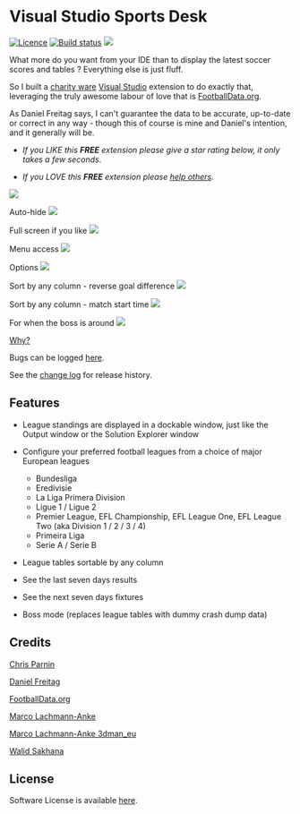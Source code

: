 [AppVeyorProjectUrl]: https://ci.appveyor.com/project/GregTrevellick/vsixfootie
[AppVeyorProjectBuildStatusBadgeSvg]: https://ci.appveyor.com/api/projects/status/i7kxey89fewvjkac?svg=true
[GitHubRepoURL]: https://github.com/GregTrevellick/VsixFootie
[GitHubRepoIssuesURL]: https://github.com/GregTrevellick/VsixFootie/issues
[GitHubRepoPullRequestsURL]: https://github.com/GregTrevellick/VsixFootie/pulls
[VersionNumberBadgeURL]: https://vsmarketplacebadge.apphb.com/version/GregTrevellick.VsixFootie.svg
[VisualStudioURL]: https://www.visualstudio.com/
[VSMarketplaceUrl]: https://marketplace.visualstudio.com/search?term=trevellick&target=VS&sortBy=Relevance
[CharityWareURL]: https://github.com/GregTrevellick/MiscellaneousArtefacts/wiki/Charity-Ware
[WhyURL]: https://github.com/GregTrevellick/MiscellaneousArtefacts/wiki/Why

# Visual Studio Sports Desk

[![Licence](https://img.shields.io/github/license/gittools/gitlink.svg)](/LICENSE.txt)
[![Build status][AppVeyorProjectBuildStatusBadgeSvg]][AppVeyorProjectUrl]
[![][VersionNumberBadgeURL]][VSMarketplaceUrl]

What more do you want from your IDE than to display the latest soccer scores and tables ? Everything else is just fluff.

So I built a [charity ware][CharityWareURL] [Visual Studio][VisualStudioURL] extension to do exactly that, leveraging the truly awesome labour of love that is [FootballData.org](https://www.football-data.org).

As Daniel Freitag says, I can't guarantee the data to be accurate, up-to-date or correct in any way - though this of course is mine and Daniel's  intention, and it generally will be.

 - *If you LIKE this ***FREE*** extension please give a star rating below, it only takes a few seconds*.

 - *If you LOVE this ***FREE*** extension please [help others][CharityWareURL].*
    
![](Src/FootieData.Vsix/VsmmAssetts/VSSportsDeskRhs.png)

Auto-hide
![](Src/FootieData.Vsix/VsmmAssetts/AutoHideLhs.png)

Full screen if you like
![](Src/FootieData.Vsix/VsmmAssetts/FullScreen.png)

Menu access
![](Src/FootieData.Vsix/VsmmAssetts/MenuViewOtherWindows.png)

Options
![](Src/FootieData.Vsix/VsmmAssetts/Options.png)

Sort by any column - reverse goal difference
![](Src/FootieData.Vsix/VsmmAssetts/SortedReverseGoalDifference.png)

Sort by any column - match start time
![](Src/FootieData.Vsix/VsmmAssetts/SortedStartTime.png)

For when the boss is around
![](Src/FootieData.Vsix/VsmmAssetts/BossMode.png)

[Why?][WhyURL]

Bugs can be logged [here][GitHubRepoIssuesURL].

See the [change log](CHANGELOG.md) for release history.

## Features

- League standings are displayed in a dockable window, just like the Output window or the Solution Explorer window

- Configure your preferred football leagues from a choice of major European leagues
  - Bundesliga
  - Eredivisie
  - La Liga Primera Division
  - Ligue 1 / Ligue 2
  - Premier League, EFL Championship, EFL League One, EFL League Two (aka Division 1 / 2 / 3 / 4)
  - Primeira Liga
  - Serie A / Serie B

- League tables sortable by any column

- See the last seven days results

- See the next seven days fixtures

- Boss mode (replaces league tables with dummy crash dump data)

## Credits

[Chris Parnin](https://github.com/chrisparnin/wpfPlusMinusExpander)

[Daniel Freitag](https://api.football-data.org/)

[FootballData.org](https://www.football-data.org)

[Marco Lachmann-Anke](http://marco-lachmann.de/)

[Marco Lachmann-Anke 3dman_eu](https://pixabay.com/en/males-3d-model-isolated-3d-model-2358253/)

[Walid Sakhana](https://github.com/sakhana88)

## License

Software License is available [here](/LICENSE.txt).